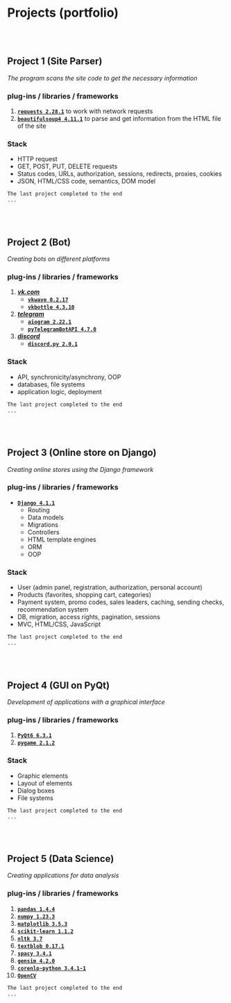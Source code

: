 # Projects (portfolio)


<br><br>


## Project 1 (Site Parser)
*The program scans the site code to get the necessary information*

### plug-ins / libraries / frameworks
1. [**`requests 2.28.1`**](https://pypi.org/project/requests/) to work with network requests
2. [**`beautifulsoup4 4.11.1`**](https://pypi.org/project/beautifulsoup4/) to parse and get information from the HTML file of the site

### Stack
- HTTP request
- GET, POST, PUT, DELETE requests
- Status codes, URLs, authorization, sessions, redirects, proxies, cookies
- JSON, HTML/CSS code, semantics, DOM model


```
The last project completed to the end
...
```


<br><br>


## Project 2 (Bot)
*Creating bots on different platforms*

### plug-ins / libraries / frameworks
1. [***vk.com***](https://vk.com/feed)
    - [**`vkwave 0.2.17`**](https://pypi.org/project/vkwave/)
    - [**`vkbottle 4.3.10`**](https://pypi.org/project/vkbottle/)
2. [***telegram***](https://telegram.org)
    - [**`aiogram 2.22.1`**](https://pypi.org/project/aiogram/)
    - [**`pyTelegramBotAPI 4.7.0`**](https://pypi.org/project/pyTelegramBotAPI/)
3. [***discord***](https://discord.com)
    - [**`discord.py 2.0.1`**](https://discord.com)

### Stack
- API, synchronicity/asynchrony, OOP
- databases, file systems
- application logic, deployment


```
The last project completed to the end
...
```


<br><br>


## Project 3 (Online store on Django)
*Creating online stores using the Django framework*

### plug-ins / libraries / frameworks
- [**`Django 4.1.1`**](https://pypi.org/project/Django/)
    - Routing
    - Data models
    - Migrations
    - Controllers
    - HTML template engines
    - ORM
    - OOP

### Stack
- User (admin panel, registration, authorization, personal account)
- Products (favorites, shopping cart, categories)
- Payment system, promo codes, sales leaders, caching, sending checks, recommendation system
- DB, migration, access rights, pagination, sessions
- MVC, HTML/CSS, JavaScript


```
The last project completed to the end
...
```


<br><br>


## Project 4 (GUI on PyQt)
*Development of applications with a graphical interface*

### plug-ins / libraries / frameworks
1. [**`PyQt6 6.3.1`**](https://pypi.org/project/PyQt6/)
2. [**`pygame 2.1.2`**](https://pypi.org/project/pygame/)

### Stack
- Graphic elements
- Layout of elements
- Dialog boxes
- File systems


```
The last project completed to the end
...
```


<br><br>


## Project 5 (Data Science)
*Creating applications for data analysis*

### plug-ins / libraries / frameworks
1. [**`pandas 1.4.4`**](https://pypi.org/project/pandas/)
1. [**`numpy 1.23.3`**](https://pypi.org/project/numpy/)
1. [**`matplotlib 3.5.3`**](https://pypi.org/project/matplotlib/)
1. [**`scikit-learn 1.1.2`**](https://pypi.org/project/scikit-learn/)
1. [**`nltk 3.7`**](https://pypi.org/project/nltk/)
2. [**`textblob 0.17.1`**](https://pypi.org/project/textblob/)
3. [**`spacy 3.4.1`**](https://pypi.org/project/spacy/)
4. [**`gensim 4.2.0`**](https://pypi.org/project/gensim/)
5. [**`corenlp-python 3.4.1-1`**](https://pypi.org/project/corenlp-python/)
1. [**`OpenCV`**](https://docs.opencv.org/3.4/d6/d00/tutorial_py_root.html)


```
The last project completed to the end
...
```